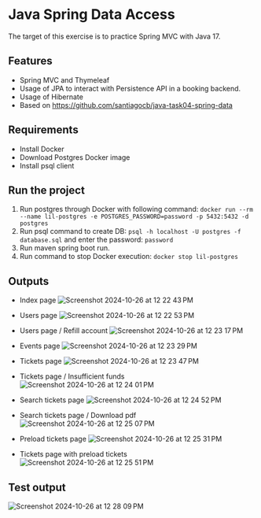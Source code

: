 # Java Spring Data Access
The target of this exercise is to practice Spring MVC with Java 17.

## Features
- Spring MVC and Thymeleaf
- Usage of JPA to interact with Persistence API in a booking backend.
- Usage of Hibernate
- Based on https://github.com/santiagocb/java-task04-spring-data

## Requirements
- Install Docker
- Download Postgres Docker image
- Install psql client

## Run the project
1. Run postgres through Docker with following command: `docker run --rm --name lil-postgres -e POSTGRES_PASSWORD=password -p 5432:5432 -d postgres`
2. Run psql command to create DB: `psql -h localhost -U postgres -f database.sql` and enter the password: `password`
3. Run maven spring boot run.
4. Run command to stop Docker execution: `docker stop lil-postgres`

## Outputs
- Index page
![Screenshot 2024-10-26 at 12 22 43 PM](https://github.com/user-attachments/assets/4df5380a-5517-4b59-b339-a50710be34d4)

- Users page
![Screenshot 2024-10-26 at 12 22 53 PM](https://github.com/user-attachments/assets/cd8c85ad-a155-47d0-9a67-0d39878c77ee)

- Users page / Refill account
![Screenshot 2024-10-26 at 12 23 17 PM](https://github.com/user-attachments/assets/e940e41e-fff6-47bb-82c1-1e3fb4330234)

- Events page
![Screenshot 2024-10-26 at 12 23 29 PM](https://github.com/user-attachments/assets/cb8cb08f-29bc-49d6-8702-22b8818ed06a)

- Tickets page
![Screenshot 2024-10-26 at 12 23 47 PM](https://github.com/user-attachments/assets/0af73048-8453-45b3-b911-7305b0b5f4d8)

- Tickets page / Insufficient funds
![Screenshot 2024-10-26 at 12 24 01 PM](https://github.com/user-attachments/assets/b23bb9fc-d140-4868-801a-d92d7eeac409)

- Search tickets page
![Screenshot 2024-10-26 at 12 24 52 PM](https://github.com/user-attachments/assets/9b2b8da2-cef0-476b-93b4-09f76a853a04)

- Search tickets page / Download pdf
![Screenshot 2024-10-26 at 12 25 07 PM](https://github.com/user-attachments/assets/46a48afd-abbb-4769-8ac6-b137e2a3215c)

- Preload tickets page
![Screenshot 2024-10-26 at 12 25 31 PM](https://github.com/user-attachments/assets/f1f457b1-9369-4b8c-811e-ad8cdad7c44e)

- Tickets page with preload tickets
![Screenshot 2024-10-26 at 12 25 51 PM](https://github.com/user-attachments/assets/1b5791b8-fac7-495c-96fb-4a0e5aa41d9a)

## Test output
![Screenshot 2024-10-26 at 12 28 09 PM](https://github.com/user-attachments/assets/226843b4-ea69-426c-82c2-65452223df84)

